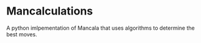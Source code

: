 # Mancalculations
A python imlpementation of Mancala that uses algorithms to determine the best moves.
